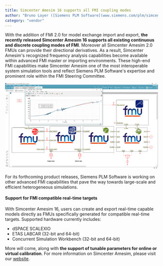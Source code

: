 ```yaml
---
title: Simcenter Amesim 16 supports all FMI coupling modes
author: "Bruno Loyer ([Siemens PLM Software](www.siemens.com/plm/simcenter-amesim ))"
category: "vendor"
---
```


With the addition of FMI 2.0 for model exchange import and export, 
**the recently released Simcenter Amesim 16 supports all existing continuous and discrete coupling modes of FMI**. 
Moreover all Simcenter Amesim 2.0 FMUs can provide their directional derivatives. 
As a result, Simcenter Amesim's recognized frequency analysis capabilities become available 
within advanced FMI master or importing environments. These high-end FMI capabilities 
make Simcenter Amesim one of the most interoperable system simulation tools and reflect 
Siemens PLM Software's expertise and prominent role within the FMI Steering Committee. 

![](Simcenter-Amesim-FMI.png)

For its forthcoming product releases, Siemens PLM Software is working on other advanced FMI capabilities that pave the way towards large-scale and efficient heterogeneous simulations. 

#### Support for FMI compatible real-time targets
With Simcenter Amesim 16, users can create and export real-time capable models directly as FMUs
specifically generated for compatible real-time targets. Supported hardware currently includes:

- dSPACE SCALEXIO
- ETAS LABCAR (32-bit and 64-bit)
- Concurrent Simulation Workbench (32-bit and 64-bit)

More will come, along with **the support of tunable parameters for online or virtual calibration**.
For more information on Simcenter Amesim, please visit our [website]( https://www.siemens.com/plm/simcenter-amesim ).
